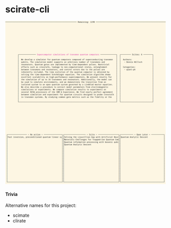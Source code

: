 # scirate-cli

![](./images/scirate-cli.png)


#### Trivia

Alternative names for this project:

- scimate
- clirate



